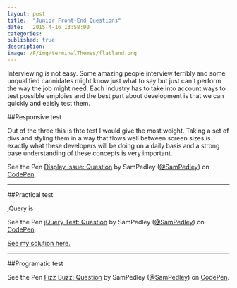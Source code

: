 ```yaml
---
layout: post
title:  "Junior Front-End Questions"
date:   2015-4-16 13:58:00
categories: 
published: true
description:  
image: /F/img/terminalThemes/flatland.png
---
```


Interviewing is not easy.  Some amazing people interview terribly and some unqualified cannidates might know just what to say but just can't perform the way the job might need.  Each industry has to take into account ways to test possible emploies and the best part about development is that we can quickly and eaisly test them. 


##Responsive test

Out of the three this is thte test I would give the most weight. Taking a set of divs and styling them in a way that flows well between screen sizes is exactly what these developers will be doing on a daily basis and a strong base understanding of these concepts is very important. 

<p data-height="350" data-theme-id="0" data-slug-hash="VYNeOO" data-default-tab="result" data-user="SamPedley" class='codepen'>See the Pen <a href='http://codepen.io/SamPedley/pen/VYNeOO/'>Display Issue: Question</a> by SamPedley (<a href='http://codepen.io/SamPedley'>@SamPedley</a>) on <a href='http://codepen.io'>CodePen</a>.</p>
<script async src="//assets.codepen.io/assets/embed/ei.js"></script>

-------------------

##Practical test

jQuery is 

<p data-height="350" data-theme-id="0" data-slug-hash="MYRyBP" data-default-tab="result" data-user="SamPedley" class='codepen'>See the Pen <a href='http://codepen.io/SamPedley/pen/MYRyBP/'>jQuery Test: Question</a> by SamPedley (<a href='http://codepen.io/SamPedley'>@SamPedley</a>) on <a href='http://codepen.io'>CodePen</a>.</p>
<script async src="//assets.codepen.io/assets/embed/ei.js"></script>

[See my solution here.](http://codepen.io/SamPedley/pen/wBLjBx)


-------------------

##Programatic test



<p data-height="350" data-theme-id="0" data-slug-hash="ZYZQPv" data-default-tab="result" data-user="SamPedley" class='codepen'>See the Pen <a href='http://codepen.io/SamPedley/pen/ZYZQPv/'>Fizz Buzz: Question</a> by SamPedley (<a href='http://codepen.io/SamPedley'>@SamPedley</a>) on <a href='http://codepen.io'>CodePen</a>.</p>
<script async src="//assets.codepen.io/assets/embed/ei.js"></script>